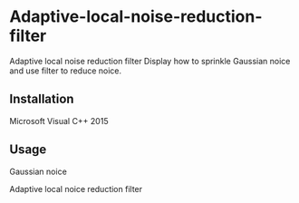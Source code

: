 # Adaptive-local-noise-reduction-filter
Adaptive local noise reduction filter
Display how to sprinkle Gaussian noice and use filter to reduce noice.

## Installation

Microsoft Visual C++ 2015

## Usage

Gaussian noice

Adaptive local noice reduction filter

